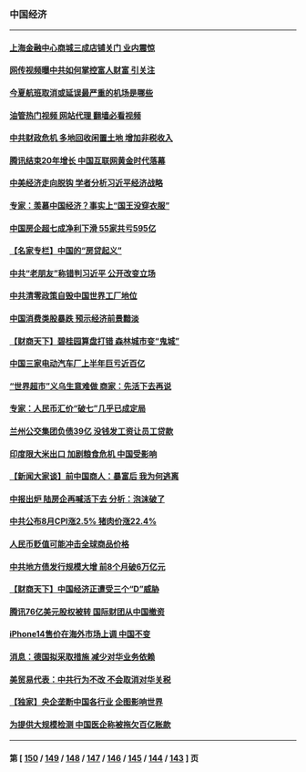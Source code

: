 ### 中国经济
---
#### [上海金融中心商城三成店铺关门 业内震惊](../../pages/ncid283/n13822700.md?09120845) 
#### [网传视频曝中共如何掌控富人财富 引关注](../../pages/ncid283/n13822513.md?09120845) 
#### [今夏航班取消或延误最严重的机场是哪些](../../pages/ncid283/n13821193.md?09120845) 
#### [油管热门视频 网站代理 翻墙必看视频](http://209.222.30.114:81/youtube.html?09120845)
#### [中共财政危机 多地回收闲置土地 增加非税收入](../../pages/ncid283/n13822122.md?09120845) 
#### [腾讯结束20年增长 中国互联网黄金时代落幕](../../pages/ncid283/n13822061.md?09120845) 
#### [中美经济走向脱钩 学者分析习近平经济战略](../../pages/ncid283/n13821985.md?09120845) 
#### [专家：羡慕中国经济？事实上“国王没穿衣服”](../../pages/ncid283/n13821927.md?09120845) 
#### [中国房企超七成净利下滑 55家共亏595亿](../../pages/ncid283/n13821964.md?09120845) 
#### [【名家专栏】中国的“房贷起义”](../../pages/ncid283/n13821748.md?09120845) 
#### [中共“老朋友”称错判习近平 公开改变立场](../../pages/ncid283/n13821789.md?09120845) 
#### [中共清零政策自毁中国世界工厂地位](../../pages/ncid283/n13821524.md?09120845) 
#### [中国消费类股暴跌 预示经济前景黯淡](../../pages/ncid283/n13821437.md?09120845) 
#### [【财商天下】碧桂园算盘打错 森林城市变“鬼城”](../../pages/ncid283/n13821088.md?09120845) 
#### [中国三家电动汽车厂上半年巨亏近百亿](../../pages/ncid283/n13821243.md?09120845) 
#### [“世界超市”义乌生意难做 商家：先活下去再说](../../pages/ncid283/n13821196.md?09120845) 
#### [专家：人民币汇价“破七”几乎已成定局](../../pages/ncid283/n13821198.md?09120845) 
#### [兰州公交集团负债39亿 没钱发工资让员工贷款](../../pages/ncid283/n13821186.md?09120845) 
#### [印度限大米出口 加剧粮食危机 中国受影响](../../pages/ncid283/n13821107.md?09120845) 
#### [【新闻大家谈】前中国商人：暴富后 我为何逃离](../../pages/ncid283/n13820946.md?09120845) 
#### [中报出炉 陆房企再喊活下去 分析：泡沫破了](../../pages/ncid283/n13820895.md?09120845) 
#### [中共公布8月CPI涨2.5% 猪肉价涨22.4%](../../pages/ncid283/n13820659.md?09120845) 
#### [人民币贬值可能冲击全球商品价格](../../pages/ncid283/n13820656.md?09120845) 
#### [中共地方债发行规模大增 前8个月破6万亿元](../../pages/ncid283/n13820660.md?09120845) 
#### [【财商天下】中国经济正遭受三个“D”威胁](../../pages/ncid283/n13820299.md?09120845) 
#### [腾讯76亿美元股权被转 国际财团从中国撤资](../../pages/ncid283/n13820286.md?09120845) 
#### [iPhone14售价在海外市场上调 中国不变](../../pages/ncid283/n13820296.md?09120845) 
#### [消息：德国拟采取措施 减少对华业务依赖](../../pages/ncid283/n13820258.md?09120845) 
#### [美贸易代表：中共行为不改 不会取消对华关税](../../pages/ncid283/n13820256.md?09120845) 
#### [【独家】央企垄断中国各行业 企图影响世界](../../pages/ncid283/n13819883.md?09120845) 
#### [为提供大规模检测 中国医企称被拖欠百亿账款](../../pages/ncid283/n13819894.md?09120845) 

---
#### 第 [ [150](./150.md?09120845) / [149](./149.md?09120845) / [148](./148.md?09120845) / [147](./147.md?09120845) / [146](./146.md?09120845) / [145](./145.md?09120845) / [144](./144.md?09120845) / [143](./143.md?09120845) ] 页
